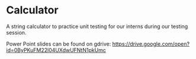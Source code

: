 # Calculator
A string calculator to practice unit testing for our interns during our testing session.


Power Point slides can be found on gdrive:
https://drive.google.com/open?id=0ByPKuFM22l04UXdwUFNtN1pkUmc
